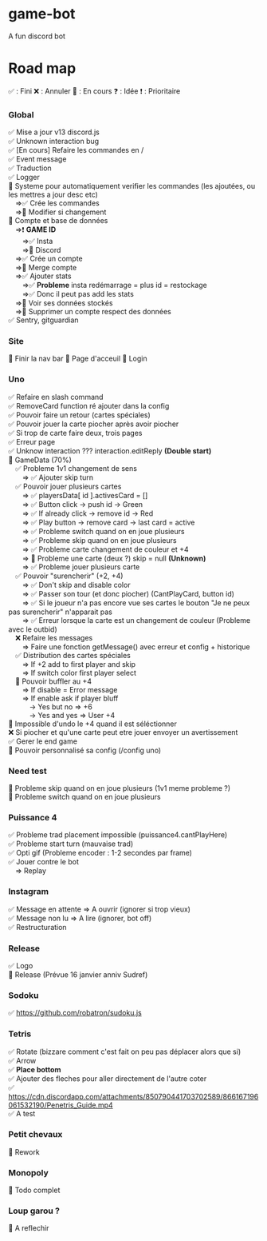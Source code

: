 # game-bot
A fun discord bot

# Road map

✅ : Fini
❌ : Annuler
🚧 : En cours
❓ : Idée
❗ : Prioritaire

### Global
✅ Mise a jour v13 discord.js <br/>
✅ Unknown interaction bug <br/>
✅ [En cours] Refaire les commandes en / <br/>
✅ Event message <br/>
✅ Traduction <br/>
✅ Logger <br/>
🚧 Systeme pour automatiquement verifier les commandes (les ajoutées, ou les mettres a jour desc etc) <br/>
&emsp;=>✅ Crée les commandes<br/>
&emsp;=>🚧 Modifier si changement<br/>
🚧 Compte et base de données<br/>
&emsp;=>❗ **GAME ID**<br/>
&emsp;&emsp;=>✅ Insta<br/>
&emsp;&emsp;=>🚧 Discord<br/>
&emsp;=>✅ Crée un compte<br/>
&emsp;=>🚧 Merge compte<br/>
&emsp;=>✅ Ajouter stats<br/>
&emsp;&emsp;=>✅ **Probleme** insta redémarrage = plus id = restockage<br/>
&emsp;&emsp;=>✅ Donc il peut pas add les stats<br/>
&emsp;=>🚧 Voir ses données stockés<br/>
&emsp;=>🚧 Supprimer un compte respect des données<br/>
✅ Sentry, gitguardian <br/>

### Site
🚧 Finir la nav bar
🚧 Page d'acceuil
🚧 Login

### Uno
✅ Refaire en slash command <br/>
✅ RemoveCard function ré ajouter dans la config <br/>
✅ Pouvoir faire un retour (cartes spéciales) <br/>
✅ Pouvoir jouer la carte piocher après avoir piocher <br/>
✅ Si trop de carte faire deux, trois pages <br/>
✅ Erreur page <br/>
✅ Unknow interaction ??? interaction.editReply **(Double start)** <br/>
🚧 GameData (70%) <br/>
&emsp;✅ Probleme 1v1 changement de sens  <br/>
&emsp;&emsp;=> ✅ Ajouter skip turn  <br/>
&emsp;✅ Pouvoir jouer plusieurs cartes <br/>
&emsp;&emsp;=> ✅ playersData[ id ].activesCard = [] <br/>
&emsp;&emsp;=> ✅ Button click -> push id -> Green <br/>
&emsp;&emsp;=> ✅ If already click -> remove id -> Red <br/>
&emsp;&emsp;=> ✅ Play button -> remove card -> last card = active <br/>
&emsp;&emsp;=> ✅ Probleme switch quand on en joue plusieurs  <br/>
&emsp;&emsp;=> ✅ Probleme skip quand on en joue plusieurs  <br/>
&emsp;&emsp;=> ✅ Probleme carte changement de couleur et +4 <br/>
&emsp;&emsp;=> 🚧 Probleme une carte (deux ?) skip = null **(Unknown)** <br/>
&emsp;&emsp;=> ✅ Probleme jouer plusieurs carte <br/>
&emsp;✅ Pouvoir "surencherir" (+2, +4) <br/>
&emsp;&emsp;=> ✅ Don't skip and disable color <br/>
&emsp;&emsp;=> ✅ Passer son tour (et donc piocher) (CantPlayCard, button id) <br/>
&emsp;&emsp;=> ✅ Si le joueur n'a pas encore vue ses cartes le bouton "Je ne peux pas surencherir" n'apparait pas <br/>
&emsp;&emsp;=> ✅ Erreur lorsque la carte est un changement de couleur (Probleme avec le outbid) <br/>
&emsp;❌ Refaire les messages <br/>
&emsp;&emsp;=> Faire une fonction getMessage() avec erreur et config + historique <br/>
&emsp;✅ Distribution des cartes spéciales <br/>
&emsp;&emsp;=> If +2 add to first player and skip <br/>
&emsp;&emsp;=> If switch color first player select <br/>
&emsp;🚧 Pouvoir buffler au +4 <br/>
&emsp;&emsp;=> If disable = Error message <br/>
&emsp;&emsp;=> If enable ask if player bluff <br/>
&emsp;&emsp;&emsp;-> Yes but no => +6 <br/>
&emsp;&emsp;&emsp;-> Yes and yes => User +4 <br/>
🚧 Impossible d'undo le +4 quand il est séléctionner <br/>
❌ Si piocher et qu'une carte peut etre jouer envoyer un avertissement <br/>
✅ Gerer le end game <br/>
🚧 Pouvoir personnalisé sa config (/config uno) <br/>

### Need test
🚧 Probleme skip quand on en joue plusieurs (1v1 meme probleme ?)<br/>
🚧 Probleme switch quand on en joue plusieurs <br/>

### Puissance 4 
✅ Probleme trad placement impossible (puissance4.cantPlayHere) <br/>
✅ Probleme start turn (mauvaise trad) <br/>
✅ Opti gif (Probleme encoder : 1-2 secondes par frame)<br/>
✅ Jouer contre le bot <br/>
&emsp;=> Replay

### Instagram
✅ Message en attente => A ouvrir (ignorer si trop vieux)<br/>
✅ Message non lu => A lire (ignorer, bot off)<br/>
✅ Restructuration<br/>

### Release
✅ Logo<br/>
🚧 Release (Prévue 16 janvier anniv Sudref)<br/>

### Sodoku
✅ https://github.com/robatron/sudoku.js <br/>
### Tetris
✅ Rotate (bizzare comment c'est fait on peu pas déplacer alors que si) <br/>
✅ Arrow <br/>
✅ **Place bottom** <br/>
✅ Ajouter des fleches pour aller directement de l'autre coter <br/>
✅ https://cdn.discordapp.com/attachments/850790441703702589/866167196061532190/Penetris_Guide.mp4 <br/>
✅ A test  <br/>

### Petit chevaux
🚧 Rework <br/>

### Monopoly
🚧 Todo complet <br/>

### Loup garou ?
🚧 A reflechir
